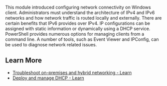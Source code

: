 This module introduced configuring network connectivity on Windows client. Administrators must understand the architecture of IPv4 and IPv6 networks and how network traffic is routed locally and externally. There are certain benefits that IPv6 provides over IPv4. IP configurations can be assigned with static information or dynamically using a DHCP service. PowerShell provides numerous options for managing clients from a command line. A number of tools, such as Event Viewer and IPConfig, can be used to diagnose network related issues.

## Learn More

 -  [Troubleshoot on-premises and hybrid networking - Learn](/training/modules/troubleshoot-premises-hybrid-networking/)
 -  [Deploy and manage DHCP - Learn](/training/modules/deploy-manage-dynamic-host-configuration-protocol/)
